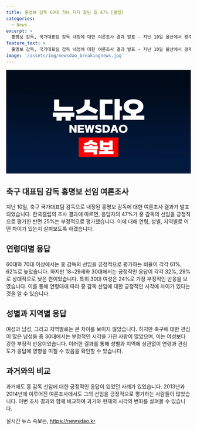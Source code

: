 ```yaml
---
title: 홍명보 감독 60대 70% 지지 잘된 일 47% [갤럽]
categories:
  - News
excerpt: >
  홍명보 감독, 국가대표팀 감독 내정에 대한 여론조사 결과 발표 - 지난 10일 울산에서 광주FC와의 경기 후, 대한축구협회의 홍명보 감독 선임에 대한 여론조사 결과가 발표됐다. 전반적으로 긍정적인 평가를 받았으며, 60대 이상과 남성들 사이에서 높은 지지를 받았으며 세대별, 지역별, 성별에 따른 다양한 차이도 있었다. 이에 갤럽은 남성의 부정적 시각이 여성보다 강하다는 점을 강조했으며, 과거 여론조사 결과와 비교해 변화된 의견에도 주목했다.
feature_text: >
  홍명보 감독, 국가대표팀 감독 내정에 대한 여론조사 결과 발표 - 지난 10일 울산에서 광주FC와의 경기 후, 대한축구협회의 홍명보 감독 선임에 대한 여론조사 결과가 발표됐다. 전반적으로 긍정적인 평가를 받았으며, 60대 이상과 남성들 사이에서 높은 지지를 받았으며 세대별, 지역별, 성별에 따른 다양한 차이도 있었다. 이에 갤럽은 남성의 부정적 시각이 여성보다 강하다는 점을 강조했으며, 과거 여론조사 결과와 비교해 변화된 의견에도 주목했다.
image: '/assets/img/newsdao_breakingnews.jpg'
---
```


<p><img src="/assets/img/newsdao_breakingnews.jpg" alt="cryptoinkorea 속보" /></p>

<h2 data-ke-size="size26">축구 대표팀 감독 홍명보 선임 여론조사</h2>

<p data-ke-size="size16">지난 10일, 축구 국가대표팀 감독으로 내정된 홍명보 감독에 대한 여론조사 결과가 발표되었습니다. 한국갤럽의 조사 결과에 따르면, 응답자의 47%가 홍 감독의 선임을 긍정적으로 평가한 반면 25%는 부정적으로 평가했습니다. 이에 대해 연령, 성별, 지역별로 어떤 차이가 있는지 살펴보도록 하겠습니다.</p>

<h2 data-ke-size="size26">연령대별 응답</h2>

<p data-ke-size="size16">60대와 70대 이상에서는 홍 감독의 선임을 긍정적으로 평가하는 비율이 각각 61%, 62%로 높았습니다. 하지만 18~29세와 30대에서는 긍정적인 응답이 각각 32%, 29%로 상대적으로 낮은 편이었습니다. 특히 30대 여성은 24%로 가장 부정적인 반응을 보였습니다. 이를 통해 연령대에 따라 홍 감독 선임에 대한 긍정적인 시각에 차이가 있다는 것을 알 수 있습니다.</p>

<h2 data-ke-size="size26">성별과 지역별 응답</h2>

<p data-ke-size="size16">여성과 남성, 그리고 지역별로는 큰 차이를 보이지 않았습니다. 하지만 축구에 대한 관심이 많은 남성들 중 30대에서는 부정적인 시각을 가진 사람이 많았으며, 이는 여성보다 강한 부정적 반응이었습니다. 이러한 결과를 통해 성별과 지역에 상관없이 연령과 관심도가 응답에 영향을 미칠 수 있음을 확인할 수 있습니다. </p>

<h2 data-ke-size="size26">과거와의 비교</h2>

<p data-ke-size="size16">과거에도 홍 감독 선임에 대한 긍정적인 응답이 있었던 사례가 있었습니다. 2013년과 2014년에 이루어진 여론조사에서도 그의 선임을 긍정적으로 평가하는 사람들이 많았습니다. 이번 조사 결과와 함께 비교하여 과거와 현재의 시각의 변화를 살펴볼 수 있습니다. </p>
실시간 뉴스 속보는, <a href="https://newsdao.kr" rel="dofollow">https://newsdao.kr</a>


